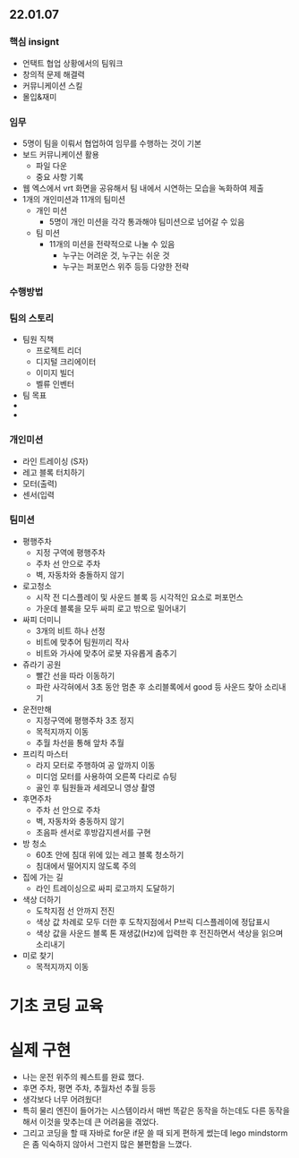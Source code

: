 ## 22.01.07

### 핵심 insignt
- 언택트 협업 상황에서의 팀워크
- 창의적 문제 해결력
- 커뮤니케이션 스킬
- 몰입&재미

### 임무
- 5명이 팀을 이뤄서 협업하여 임무를 수행하는 것이 기본
- 보드 커뮤니케이션 활용
  * 파일 다운
  * 중요 사항 기록
- 웹 엑스에서 vrt 화면을 공유해서 팀 내에서 시연하는 모습을 녹화하여 제출
- 1개의 개인미션과 11개의 팀미션
  + 개인 미션
    * 5명이 개인 미션을 각각 통과해야 팀미션으로 넘어갈 수 있음
  + 팀 미션
    * 11개의 미션을 전략적으로 나눌 수 있음
      - 누구는 어려운 것, 누구는 쉬운 것
      - 누구는 퍼포먼스 위주 등등 다양한 전략
### 수행방법
### 팀의 스토리
- 팀원 직책
  - 프로젝트 리더
  - 디지털 크리에이터
  - 이미지 빌더
  - 벨류 인벤터
- 팀 목표
- 
-

### 개인미션
- 라인 트레이싱 (S자)
- 레고 블록 터치하기
- 모터(출력)
- 센서(입력

### 팀미션
- 평행주차
  * 지정 구역에 평행주차
  * 주차 선 안으로 주차
  * 벽, 자동차와 충돌하지 않기
- 로고청소
  * 시작 전 디스플레이 및 사운드 블록 등 시각적인 요소로 퍼포먼스
  * 가운데 블록을 모두 싸피 로고 밖으로 밀어내기
- 싸피 더미니
  + 3개의 비트 하나 선정
  + 비트에 맞추어 팀원끼리 작사
  + 비트와 가사에 맞추어 로봇 자유롭게 춤추기
- 쥬라기 공원
  + 빨간 선을 따라 이동하기
  + 파란 사각혀에서 3초 동안 멈춘 후 소리블록에서 good 등 사운드 찾아 소리내기
- 운전만해
  + 지정구역에 평행주차 3초 정지
  + 목적지까지 이동
  + 추월 차선을 통해 앞차 추월
- 프리킥 마스터
  + 라지 모터로 주행하여 공 앞까지 이동
  + 미디엄 모터를 사용하여 오른쪽 다리로 슈팅
  + 골인 후 팀원들과 세레모니 영상 촬영
- 후면주차
  + 주차 선 안으로 주차
  + 벽, 자동차와 충동하지 않기
  + 초음파 센서로 후방감지센서를 구현
- 방 청소
  + 60초 안에 침대 위에 있는 레고 블록 청소하기
  + 침대에서 떨어지지 않도록 주의
- 집에 가는 길
  + 라인 트레이싱으로 싸피 로고까지 도달하기
- 색상 더하기
  + 도착지점 선 안까지 전진
  + 색상 값 차례로 모두 더한 후 도착지점에서 P브릭 디스플레이에 정답표시
  + 색상 값을 사운드 블록 톤 재생값(Hz)에 입력한 후 전진하면서 색상을 읽으며 소리내기
- 미로 찾기
  + 목적지까지 이동


# 기초 코딩 교육

# 실제 구현
- 나는 운전 위주의 퀘스트를 완료 했다.
- 후면 주차, 평면 주차, 추월차선 추월 등등
- 생각보다 너무 어려웠다!
- 특히 물리 엔진이 들어가는 시스템이라서 매번 똑같은 동작을 하는데도 다른 동작을 해서 이것을 맞추는데 큰 어려움을 겪었다.
- 그리고 코딩을 할 때 자바로 for문 if문 쓸 때 되게 편하게 썼는데 lego mindstorm은 좀 익숙하지 않아서 그런지 많은 불편함을 느꼈다. 




































